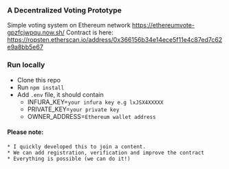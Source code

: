 ### A Decentralized Voting Prototype 
Simple voting system on Ethereum network
https://ethereumvote-gpzfcjwpqu.now.sh/
Contract is here: https://ropsten.etherscan.io/address/0x366156b34e14ece5f11e4c87ed7c62e9a8bb5e67

### Run locally
* Clone this repo
* Run `npm install`
* Add `.env` file, it should contain
	* INFURA_KEY=`your infura key e.g lxJSX4XXXXX`
	* PRIVATE_KEY=`your private key`
	* OWNER_ADDRESS=`Ethereum wallet address`


#### Please note:
	* I quickly developed this to join a content.
	* We can add registration, verification and improve the contract
	* Everything is possible (we can do it!)
